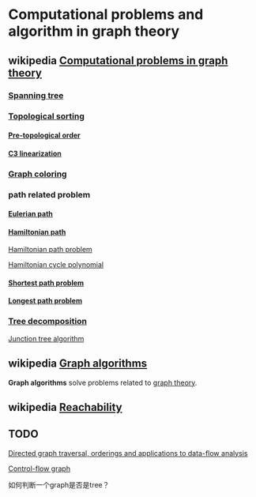 # Computational problems and algorithm in graph theory

## wikipedia [Computational problems in graph theory](https://en.wikipedia.org/wiki/Category:Computational_problems_in_graph_theory)

### [Spanning tree](https://en.wikipedia.org/wiki/Spanning_tree)



### [Topological sorting](https://en.wikipedia.org/wiki/Topological_sorting)

#### [Pre-topological order](https://en.wikipedia.org/wiki/Pre-topological_order)



#### [C3 linearization](https://en.wikipedia.org/wiki/C3_linearization)



### [Graph coloring](https://en.wikipedia.org/wiki/Graph_coloring)



### path related problem

#### [Eulerian path](https://en.wikipedia.org/wiki/Eulerian_path)



#### [Hamiltonian path](https://en.wikipedia.org/wiki/Hamiltonian_path)

[Hamiltonian path problem](https://en.wikipedia.org/wiki/Hamiltonian_path_problem)

[Hamiltonian cycle polynomial](https://en.wikipedia.org/wiki/Hamiltonian_cycle_polynomial)



#### [Shortest path problem](https://en.wikipedia.org/wiki/Shortest_path_problem)



#### [Longest path problem](https://en.wikipedia.org/wiki/Longest_path_problem)



### [Tree decomposition](https://en.wikipedia.org/wiki/Tree_decomposition)

[Junction tree algorithm](https://en.wikipedia.org/wiki/Junction_tree_algorithm)



## wikipedia [Graph algorithms](https://en.wikipedia.org/wiki/Category:Graph_algorithms)

**Graph algorithms** solve problems related to [graph theory](https://en.wikipedia.org/wiki/Graph_theory).



## wikipedia [Reachability](https://en.wikipedia.org/wiki/Reachability)



## TODO

[Directed graph traversal, orderings and applications to data-flow analysis](https://eli.thegreenplace.net/2015/directed-graph-traversal-orderings-and-applications-to-data-flow-analysis/)

[Control-flow graph](https://en.wikipedia.org/wiki/Control-flow_graph)



如何判断一个graph是否是tree？